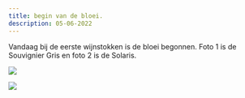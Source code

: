 ```yaml
---
title: begin van de bloei.
description: 05-06-2022
---
```

Vandaag bij de eerste wijnstokken is de bloei begonnen. Foto 1 is de Souvignier Gris en foto 2 is de Solaris.

![](/img/2022-06-05-begin-bloei-souv.-gris.jpg)

![](/img/2022-06-05-begin-bloei-solaris.jpg)